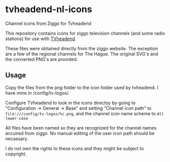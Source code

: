 # tvheadend-nl-icons
Channel icons from Ziggo for Tvheadend

This repository contains icons for ziggo television channels (and some radio stations) for use with [TVheadend](https://tvheadend.org).

These files were obtained directly from the ziggo website. The exception are a few of the regional channels for The Hague. The original SVG's and the converted PNG's are provided.


## Usage

Copy the files from the png folder to the icon folder used by tvheadend. I have mine in /config/tv-logos/. 
    
Configure TVheadend to look in the icons directoy by going to "Configuration -> General -> Base" and setting "Channel icon path" to `file:///config/tv-logos/%c.png`, and the channel icon name scheme to `All lower-case`

All files have been named so they are recognized for the channel names accuired from ziggo. No manual editing of the user icon path should be necassary. 


I do not own the rights to these icons and they might be subject to copyright.
